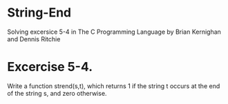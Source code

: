 # String-End

Solving excersice 5-4 in The C Programming Language by Brian Kernighan and Dennis Ritchie

# Excercise 5-4.
Write a function strend(s,t), which returns 1 if the string t occurs at the end of the string s, and zero otherwise.
